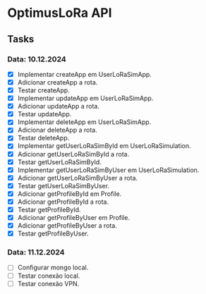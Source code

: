 # OptimusLoRa API

## Tasks

### Data: 10.12.2024

- [x] Implementar createApp em UserLoRaSimApp.
- [x] Adicionar createApp a rota.
- [x] Testar createApp.
- [x] Implementar updateApp em UserLoRaSimApp.
- [x] Adicionar updateApp a rota.
- [x] Testar updateApp.
- [x] Implementar deleteApp em UserLoRaSimApp.
- [x] Adicionar deleteApp a rota.
- [x] Testar deleteApp.
- [x] Implementar getUserLoRaSimById em UserLoRaSimulation.
- [x] Adicionar getUserLoRaSimById a rota.
- [x] Testar getUserLoRaSimById.
- [x] Implementar getUserLoRaSimByUser em UserLoRaSimulation.
- [x] Adicionar getUserLoRaSimByUser a rota.
- [x] Testar getUserLoRaSimByUser.
- [x] Adicionar getProfileById em Profile.
- [x] Adicionar getProfileById a rota.
- [x] Testar getProfileById.
- [x] Adicionar getProfileByUser em Profile.
- [x] Adicionar getProfileByUser a rota.
- [x] Testar getProfileByUser.

### Data: 11.12.2024

- [ ] Configurar mongo local.
- [ ] Testar conexão local.
- [ ] Testar conexão VPN.
